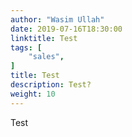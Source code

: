 ```yaml
---
author: "Wasim Ullah"
date: 2019-07-16T18:30:00
linktitle: Test
tags: [
    "sales",
]
title: Test
description: Test?
weight: 10
---
```



Test
